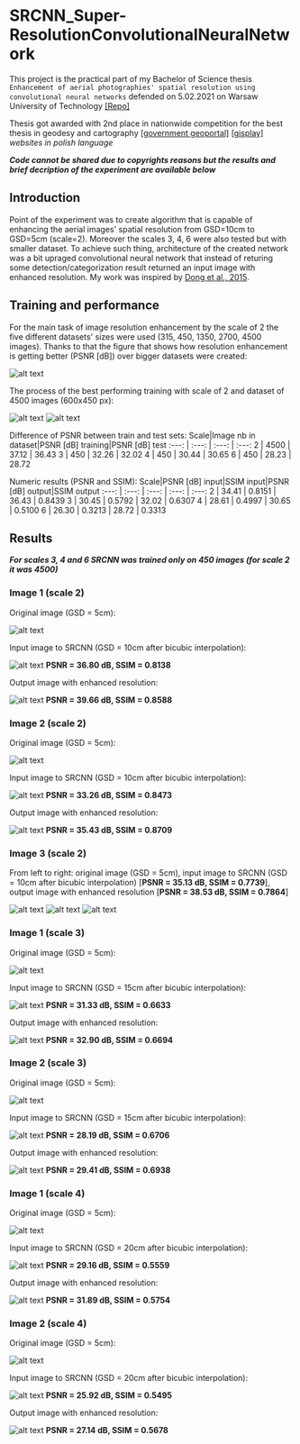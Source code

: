 # SRCNN_Super-ResolutionConvolutionalNeuralNetwork
This project is the practical part of my Bachelor of Science thesis `Enhancement of aerial photographies' spatial resolution using convolutional neural networks` defended on 5.02.2021 on Warsaw University of Technology [[Repo]](https://repo.pw.edu.pl/info/bachelor/WUTd0c99a6433524f3195c5fa158a72e3ac/)

Thesis got awarded with 2nd place in nationwide competition for the best thesis in geodesy and cartography [[government geoportal]](https://www.geoportal.gov.pl/o-geoportalu/aktualnosci/-/asset_publisher/HCHq0YGNRszn/content/04-04-2022-konkurs-na-najlepsza-prace-dyplomowa-obronione-na-kierunku-geodezja-i-kartografia-w-2020-2021-roku?redirect=%2Fo-geoportalu%2Faktualnosci%3Fp_p_id%3D101_INSTANCE_HCHq0YGNRszn%26p_p_lifecycle%3D0%26p_p_state%3Dnormal%26p_p_mode%3Dview%26p_p_col_id%3Dcolumn-1%26p_p_col_count%3D1%26_101_INSTANCE_HCHq0YGNRszn_delta%3D3%26_101_INSTANCE_HCHq0YGNRszn_keywords%3D%26_101_INSTANCE_HCHq0YGNRszn_advancedSearch%3Dfalse%26_101_INSTANCE_HCHq0YGNRszn_andOperator%3Dtrue%26p_r_p_564233524_resetCur%3Dfalse%26_101_INSTANCE_HCHq0YGNRszn_cur%3D3&inheritRedirect=true) [[gisplay]](https://gisplay.pl/geo/9827-wyniki-konkursu-na-na-najlepsza-prace-dyplomowa-z-geodezji-i-kartografii-edycja-2020-21.html) *websites in polish language*

**_Code cannot be shared due to copyrights reasons but the results and brief decription of the experiment are available below_**

## Introduction
Point of the experiment was to create algorithm that is capable of enhancing the aerial images' spatial resolution from GSD=10cm to GSD=5cm (scale=2). Moreover the scales 3, 4, 6 were also tested but with smaller dataset. To achieve such thing, architecture of the created network was a bit upraged convolutional neural network that instead of returing some detection/categorization result returned an input image with enhanced resolution. My work was inspired by [Dong et al., 2015](https://arxiv.org/abs/1501.00092).

## Training and performance
For the main task of image resolution enhancement by the scale of 2 the five different datasets' sizes were used (315, 450, 1350, 2700, 4500 images). Thanks to that the figure that shows how resolution enhancement is getting better (PSNR [dB]) over bigger datasets were created:

![alt text](https://github.com/KamilBartosik/SRCNN_Super-ResolutionConvolutionalNeuralNetwork/blob/main/training_figures/Dataset_size.png "Size of the dataset")

The process of the best performing training with scale of 2 and dataset of 4500 images (600x450 px):

![alt text](https://github.com/KamilBartosik/SRCNN_Super-ResolutionConvolutionalNeuralNetwork/blob/main/training_figures/Training_MSE.png "SRCNN training (MSE per epoch)") ![alt text](https://github.com/KamilBartosik/SRCNN_Super-ResolutionConvolutionalNeuralNetwork/blob/main/training_figures/Training_PSNR.png "SRCNN training (PSNR per epoch)")

Difference of PSNR between train and test sets:
Scale|Image nb in dataset|PSNR [dB] training|PSNR [dB] test
:---: | :---: | :---: | :---:
2 | 4500 | 37.12 | 36.43
3 | 450 | 32.26 | 32.02
4 | 450 | 30.44 | 30.65
6 | 450 | 28.23 | 28.72

Numeric results (PSNR and SSIM):
Scale|PSNR [dB] input|SSIM input|PSNR [dB] output|SSIM output
:---: | :---: | :---: | :---: | :---:
2 | 34.41 | 0.8151 | 36.43 | 0.8439 
3 | 30.45 | 0.5792 | 32.02 | 0.6307
4 | 28.61 | 0.4997 | 30.65 | 0.5100
6 | 26.30 | 0.3213 | 28.72 | 0.3313

## Results
**_For scales 3, 4 and 6 SRCNN was trained only on 450 images (for scale 2 it was 4500)_**

### Image 1 (scale 2)
Original image (GSD = 5cm):

![alt text](https://github.com/KamilBartosik/SRCNN_Super-ResolutionConvolutionalNeuralNetwork/blob/main/results_s2/1a.jpg "Original image GSD=5 cm")

Input image to SRCNN (GSD = 10cm after bicubic interpolation):

![alt text](https://github.com/KamilBartosik/SRCNN_Super-ResolutionConvolutionalNeuralNetwork/blob/main/results_s2/1b.jpg "Input image GSD=10 cm after bicubic interpolation")
**PSNR = 36.80 dB, SSIM = 0.8138**

Output image with enhanced resolution:

![alt text](https://github.com/KamilBartosik/SRCNN_Super-ResolutionConvolutionalNeuralNetwork/blob/main/results_s2/1c.jpg "Output image with enhanced resolution")
**PSNR = 39.66 dB, SSIM = 0.8588**

### Image 2 (scale 2)
Original image (GSD = 5cm):

![alt text](https://github.com/KamilBartosik/SRCNN_Super-ResolutionConvolutionalNeuralNetwork/blob/main/results_s2/2a.jpg "Original image GSD=5 cm")

Input image to SRCNN (GSD = 10cm after bicubic interpolation):

![alt text](https://github.com/KamilBartosik/SRCNN_Super-ResolutionConvolutionalNeuralNetwork/blob/main/results_s2/2b.jpg "Input image GSD=10 cm after bicubic interpolation")
**PSNR = 33.26 dB, SSIM = 0.8473**

Output image with enhanced resolution:

![alt text](https://github.com/KamilBartosik/SRCNN_Super-ResolutionConvolutionalNeuralNetwork/blob/main/results_s2/2c.jpg "Output image with enhanced resolution")
**PSNR = 35.43 dB, SSIM = 0.8709**

### Image 3 (scale 2)
From left to right: original image (GSD = 5cm), input image to SRCNN (GSD = 10cm after bicubic interpolation) [**PSNR = 35.13 dB, SSIM = 0.7739**], output image with enhanced resolution [**PSNR = 38.53 dB, SSIM = 0.7864**]

![alt text](https://github.com/KamilBartosik/SRCNN_Super-ResolutionConvolutionalNeuralNetwork/blob/main/results_s2/3a.jpg "Original image GSD=5 cm") ![alt text](https://github.com/KamilBartosik/SRCNN_Super-ResolutionConvolutionalNeuralNetwork/blob/main/results_s2/3b.jpg "Input image GSD=10 cm after bicubic interpolation") ![alt text](https://github.com/KamilBartosik/SRCNN_Super-ResolutionConvolutionalNeuralNetwork/blob/main/results_s2/3c.jpg "Output image with enhanced resolution")

### Image 1 (scale 3)
Original image (GSD = 5cm):

![alt text](https://github.com/KamilBartosik/SRCNN_Super-ResolutionConvolutionalNeuralNetwork/blob/main/results_s3/4a.jpg "Original image GSD=5 cm")

Input image to SRCNN (GSD = 15cm after bicubic interpolation):

![alt text](https://github.com/KamilBartosik/SRCNN_Super-ResolutionConvolutionalNeuralNetwork/blob/main/results_s3/4b.jpg "Input image GSD=10 cm after bicubic interpolation")
**PSNR = 31.33 dB, SSIM = 0.6633**

Output image with enhanced resolution:

![alt text](https://github.com/KamilBartosik/SRCNN_Super-ResolutionConvolutionalNeuralNetwork/blob/main/results_s3/4c.jpg "Output image with enhanced resolution")
**PSNR = 32.90 dB, SSIM = 0.6694**

### Image 2 (scale 3)
Original image (GSD = 5cm):

![alt text](https://github.com/KamilBartosik/SRCNN_Super-ResolutionConvolutionalNeuralNetwork/blob/main/results_s3/6a.jpg "Original image GSD=5 cm")

Input image to SRCNN (GSD = 15cm after bicubic interpolation):

![alt text](https://github.com/KamilBartosik/SRCNN_Super-ResolutionConvolutionalNeuralNetwork/blob/main/results_s3/6b.jpg "Input image GSD=10 cm after bicubic interpolation")
**PSNR = 28.19 dB, SSIM = 0.6706**

Output image with enhanced resolution:

![alt text](https://github.com/KamilBartosik/SRCNN_Super-ResolutionConvolutionalNeuralNetwork/blob/main/results_s3/6c.jpg "Output image with enhanced resolution")
**PSNR = 29.41 dB, SSIM = 0.6938**

### Image 1 (scale 4)
Original image (GSD = 5cm):

![alt text](https://github.com/KamilBartosik/SRCNN_Super-ResolutionConvolutionalNeuralNetwork/blob/main/results_s4/5a.jpg "Original image GSD=5 cm")

Input image to SRCNN (GSD = 20cm after bicubic interpolation):

![alt text](https://github.com/KamilBartosik/SRCNN_Super-ResolutionConvolutionalNeuralNetwork/blob/main/results_s4/5b.jpg "Input image GSD=10 cm after bicubic interpolation")
**PSNR = 29.16 dB, SSIM = 0.5559**

Output image with enhanced resolution:

![alt text](https://github.com/KamilBartosik/SRCNN_Super-ResolutionConvolutionalNeuralNetwork/blob/main/results_s4/5c.jpg "Output image with enhanced resolution")
**PSNR = 31.89 dB, SSIM = 0.5754**

### Image 2 (scale 4)
Original image (GSD = 5cm):

![alt text](https://github.com/KamilBartosik/SRCNN_Super-ResolutionConvolutionalNeuralNetwork/blob/main/results_s4/7a.jpg "Original image GSD=5 cm")

Input image to SRCNN (GSD = 20cm after bicubic interpolation):

![alt text](https://github.com/KamilBartosik/SRCNN_Super-ResolutionConvolutionalNeuralNetwork/blob/main/results_s4/7b.jpg "Input image GSD=10 cm after bicubic interpolation")
**PSNR = 25.92 dB, SSIM = 0.5495**

Output image with enhanced resolution:

![alt text](https://github.com/KamilBartosik/SRCNN_Super-ResolutionConvolutionalNeuralNetwork/blob/main/results_s4/7c.jpg "Output image with enhanced resolution")
**PSNR = 27.14 dB, SSIM = 0.5678**
